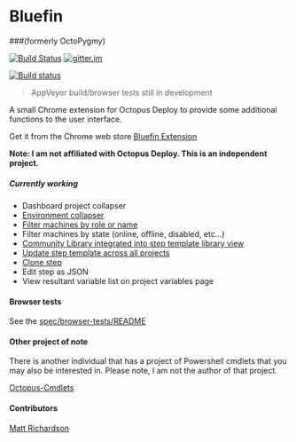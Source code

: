 # Bluefin
###(formerly OctoPygmy)

[![Build Status](https://travis-ci.org/bluefin-octopusdeploy/chrome-extension.svg?branch=master)](https://travis-ci.org/bluefin-octopusdeploy/chrome-extension) [![gitter.im](https://img.shields.io/gitter/room/gitterHQ/gitter.svg)](https://gitter.im/bluefin-octopusdeploy/chrome-extension)

[![Build status](https://ci.appveyor.com/api/projects/status/8e7fro2k7oh6f6x8/branch/master?svg=true)](https://ci.appveyor.com/project/BluefinOctopusDeploy/chrome-extension/branch/master)
> AppVeyor build/browser tests still in development

A small Chrome extension for Octopus Deploy to provide some additional functions to the user interface.

Get it from the Chrome web store [Bluefin Extension]

**Note: I am not affiliated with Octopus Deploy. This is an independent project.**

##### Currently working
 - Dashboard project collapser
 - [Environment collapser]
 - [Filter machines by role or name]
 - Filter machines by state (online, offline, disabled, etc...)
 - [Community Library integrated into step template library view]
 - [Update step template across all projects]
 - [Clone step]
 - Edit step as JSON
 - View resultant variable list on project variables page

#### Browser tests
See the [spec/browser-tests/README](https://github.com/bluefin-octopusdeploy/chrome-extension/blob/BrowserTesting/spec/browser-tests/README.md)
#### Other project of note

There is another individual that has a project of Powershell cmdlets that you may also be interested in. Please note, I am not the author of that project.

[Octopus-Cmdlets]

#### Contributors

[Matt Richardson]

[Bluefin Extension]:https://chrome.google.com/webstore/detail/octopygmy/gmnfhfdbcadjmpoigffmoondjhblabom?hl=en-US&gl=US
[Octopus-Cmdlets]:https://github.com/Swoogan/Octopus-Cmdlets
[Update step template across all projects]:https://octopusdeploy.uservoice.com/forums/170787-general/suggestions/6072178-when-updating-a-step-template-update-across-all
[Environment Collapser]:https://octopusdeploy.uservoice.com/forums/170787-general/suggestions/6150522-collapsible-environment-tabs
[Filter machines by role or name]:https://octopusdeploy.uservoice.com/forums/170787-general/suggestions/6697488-filter-machines-by-role-and-or-name
[Community Library integrated into step template library view]:https://octopusdeploy.uservoice.com/forums/170787-general/suggestions/6994715-tighter-integration-between-step-templates-and-com
[Clone step]:https://octopusdeploy.uservoice.com/forums/170787-general/suggestions/6470009-cloning-of-steps
[Matt Richardson]:https://github.com/matt-richardson

